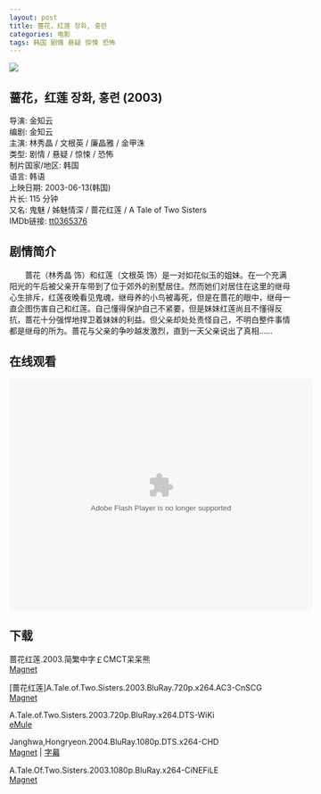 ```yaml
---
layout: post
title: 蔷花，红莲 장화, 홍련
categories: 电影
tags: 韩国 剧情 悬疑 惊悚 恐怖
---
```


[![](http://i4.piimg.com/39fdc5038e870909t.jpg)](http://i4.piimg.com/39fdc5038e870909.jpg)

## 蔷花，红莲 장화, 홍련 (2003)
导演: 金知云  
编剧: 金知云  
主演: 林秀晶 / 文根英 / 廉晶雅 / 金甲洙  
类型: 剧情 / 悬疑 / 惊悚 / 恐怖  
制片国家/地区: 韩国  
语言: 韩语  
上映日期: 2003-06-13(韩国)  
片长: 115 分钟  
又名: 鬼魅 / 姊魅情深 / 蔷花红莲 / A Tale of Two Sisters  
IMDb链接: [tt0365376](http://www.imdb.com/title/tt0365376)

## 剧情简介
　　蔷花（林秀晶 饰）和红莲（文根英 饰）是一对如花似玉的姐妹。在一个充满阳光的午后被父亲开车带到了位于郊外的别墅居住。然而她们对居住在这里的继母心生排斥，红莲夜晚看见鬼魂，继母养的小鸟被毒死，但是在蔷花的眼中，继母一直企图伤害自己和红莲。自己懂得保护自己不紧要，但是妹妹红莲尚且不懂得反抗，蔷花十分强悍地捍卫着妹妹的利益。但父亲却处处责怪自己，不明白整件事情都是继母的所为。蔷花与父亲的争吵越发激烈，直到一天父亲说出了真相……

## 在线观看

<embed height="415" width="544" quality="high" allowfullscreen="true" type="application/x-shockwave-flash" src="http://static.hdslb.com/miniloader.swf" flashvars="aid=1793615&page=1" pluginspage="http://www.adobe.com/shockwave/download/download.cgi?P1_Prod_Version=ShockwaveFlash"></embed>

## 下载
蔷花红莲.2003.简繁中字￡CMCT呆呆熊  
[Magnet](magnet:?xt=urn:btih:7ACB977BF33D28B313891663DF1DA01DE170712E)

\[蔷花红莲\]A.Tale.of.Two.Sisters.2003.BluRay.720p.x264.AC3-CnSCG  
[Magnet](magnet:?xt=urn:btih:16E2702B6DA3F5E24A5020D85C79C2A185398B4F)

A.Tale.of.Two.Sisters.2003.720p.BluRay.x264.DTS-WiKi  
[eMule](ed2k://|file|A.Tale.of.Two.Sisters.2003.720p.BluRay.x264.DTS-WiKi.mkv|8535801507|BCAF1977122C1B709F0614D068C51C5E|h=F4PFZFCJYLKWYUFNTHSXOEMY5GYVETGH|/)

Janghwa,Hongryeon.2004.BluRay.1080p.DTS.x264-CHD  
[Magnet](magnet:?xt=urn:btih:386EB25185E743316110EB2859C23B1B2ACD2D24) | [字幕](http://7xqm73.com1.z0.glb.clouddn.com/2003/Janghwa,Hongryeon.2004.BluRay.1080p.DTS.x264-CHD.chs.rar)

A.Tale.Of.Two.Sisters.2003.1080p.BluRay.x264-CiNEFiLE  
[Magnet](magnet:?xt=urn:btih:C28EFA0B07362C7F72DCD61F9C292E5DDFDFCF15)
